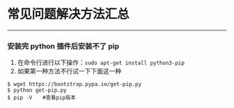 # 常见问题解决方法汇总

---

### 安装完 python 插件后安装不了 pip

1. 在命令行进行以下操作：`sudo apt-get install python3-pip`
2. 如果第一种方法不行试一下下面这一种

```
$ wget https://bootstrap.pypa.io/get-pip.py
$ python get-pip.py
$ pip -V　　#查看pip版本
```
